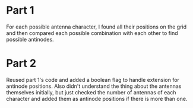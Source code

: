 <h1>Part 1</h1>
For each possible antenna character, I found all their positions on the grid and then compared each possible combination with each other to find possible antinodes.

<h1>Part 2</h1>
Reused part 1's code and added a boolean flag to handle extension for antinode positions. Also didn't understand the thing about the antennas themselves initially, but just checked the number of antennas of each character and added them as antinode positions if there is more than one.